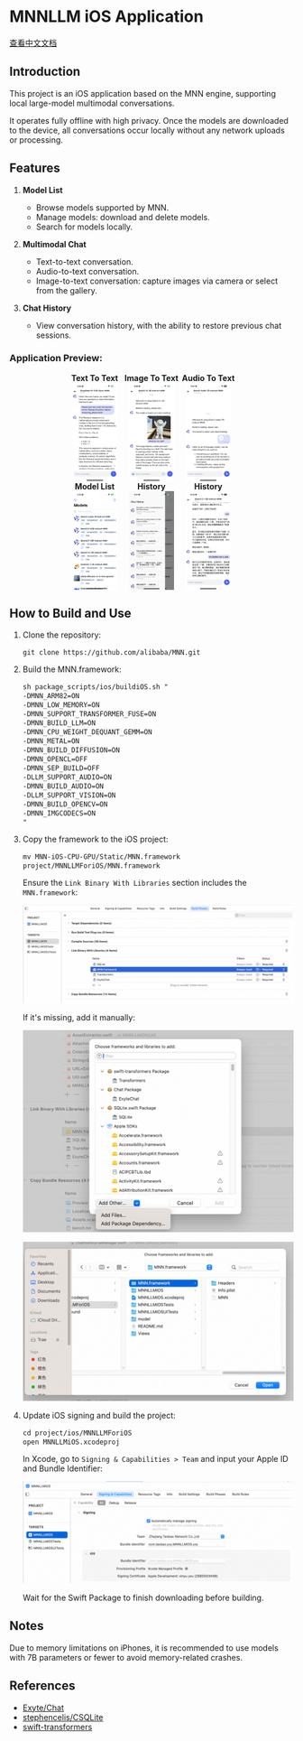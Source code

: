 # MNNLLM iOS Application

[查看中文文档](./README-ZH.md)

## Introduction

This project is an iOS application based on the MNN engine, supporting local large-model multimodal conversations.

It operates fully offline with high privacy. Once the models are downloaded to the device, all conversations occur locally without any network uploads or processing.

## Features

1. **Model List**
   - Browse models supported by MNN.
   - Manage models: download and delete models.
   - Search for models locally.
   
2. **Multimodal Chat**
   - Text-to-text conversation.
   - Audio-to-text conversation.
   - Image-to-text conversation: capture images via camera or select from the gallery.

3. **Chat History**
   - View conversation history, with the ability to restore previous chat sessions.

### Application Preview:

<div style="display: flex; justify-content: center; align-items: center; text-align: center; width: 100%;">

<div style="flex: 0 0 20%; display: flex; flex-direction: column; align-items: center;">
<p style="margin: 0; font-weight: bold;">Text To Text</p>
<img alt="Icon" style="width: 80%;" src="./assets/text.PNG">
</div>

<div style="flex: 0 0 20%; display: flex; flex-direction: column; align-items: center;">
<p style="margin: 0; font-weight: bold;">Image To Text</p>
<img alt="Icon" style="width: 80%;" src="./assets/image.PNG">
</div>

<div style="flex: 0 0 20%; display: flex; flex-direction: column; align-items: center;">
<p style="margin: 0; font-weight: bold;">Audio To Text</p>
<img alt="Icon" style="width: 80%;" src="./assets/audio.jpg">
</div>

</div>

<div style="display: flex; justify-content: center; align-items: center; text-align: center; width: 100%;">

<div style="flex: 0 0 20%; display: flex; flex-direction: column; align-items: center;">
<p style="margin: 0; font-weight: bold;">Model List</p>
<img alt="Icon" style="width: 80%;" src="./assets/list.PNG">
</div>

<div style="flex: 0 0 20%; display: flex; flex-direction: column; align-items: center;">
<p style="margin: 0; font-weight: bold;">History</p>
<img alt="Icon" style="width: 80%;" src="./assets/history2.PNG">
</div>

<div style="flex: 0 0 20%; display: flex; flex-direction: column; align-items: center;">
<p style="margin: 0; font-weight: bold;">History</p>
<img alt="Icon" style="width: 80%;" src="./assets/history.PNG">
</div>

</div>

## How to Build and Use

1. Clone the repository:

    ```shell
    git clone https://github.com/alibaba/MNN.git
    ```

2. Build the MNN.framework:

    ```shell
    sh package_scripts/ios/buildiOS.sh "
    -DMNN_ARM82=ON
    -DMNN_LOW_MEMORY=ON
    -DMNN_SUPPORT_TRANSFORMER_FUSE=ON
    -DMNN_BUILD_LLM=ON
    -DMNN_CPU_WEIGHT_DEQUANT_GEMM=ON
    -DMNN_METAL=ON
    -DMNN_BUILD_DIFFUSION=ON
    -DMNN_OPENCL=OFF
    -DMNN_SEP_BUILD=OFF
    -DLLM_SUPPORT_AUDIO=ON
    -DMNN_BUILD_AUDIO=ON
    -DLLM_SUPPORT_VISION=ON 
    -DMNN_BUILD_OPENCV=ON 
    -DMNN_IMGCODECS=ON
    "
    ```

3. Copy the framework to the iOS project:

    ```shell
    mv MNN-iOS-CPU-GPU/Static/MNN.framework project/MNNLLMForiOS/MNN.framework
    ```

    Ensure the `Link Binary With Libraries` section includes the `MNN.framework`:
    
    ![framework](./assets/framework.png)

    If it's missing, add it manually:

    ![addFramework](./assets/addFramework.png)

    ![addFramework2](./assets/addFramework2.png)

4. Update iOS signing and build the project:

    ```shell
    cd project/ios/MNNLLMForiOS
    open MNNLLMiOS.xcodeproj
    ```

    In Xcode, go to `Signing & Capabilities > Team` and input your Apple ID and Bundle Identifier:

    ![signing](./assets/signing.png)

    Wait for the Swift Package to finish downloading before building.

## Notes

Due to memory limitations on iPhones, it is recommended to use models with 7B parameters or fewer to avoid memory-related crashes.

## References

- [Exyte/Chat](https://github.com/exyte/Chat)
- [stephencelis/CSQLite](https://github.com/stephencelis/SQLite.swift)
- [swift-transformers](https://github.com/huggingface/swift-transformers/)